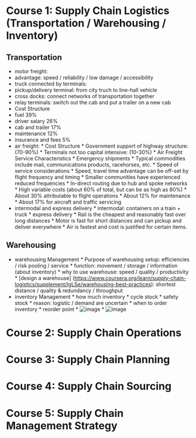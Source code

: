 # Course 1: Supply Chain Logistics (Transportation / Warehousing / Inventory)
## Transportation
* motor freight:
 * advantage: speed / reliability / low damage / accessibility
 * truck connected by terminals:
  * pickup/delivery terminal: from city truch to line-hall vehicle
  * cross docks: connect networks of transportation together
  * relay terminals: switch out the cab and put a trailer on a new cab
 * Cost Structure
  * fuel 39% 
  * driver salary 26%
  * cab and trailer 17%
  * maintenance 12% 
  * insurance and fees 5%
* air freight:
      * Cost Structure
            * Government support of highway structure: (70-90%)
            * Terminals not too capital intensive: (10-30%)
      * Air Freight Service Characteristics
            * Emergency shipments
            * Typical commodities include mail, communications products, racehorses, etc.
            * Speed of service considerations
            * Speed, travel time advantage can be off-set by flight frequency and timing
            * Smaller communities have experienced reduced frequencies
            * In-direct routing due to hub and spoke networks
      * High variable costs (about 60% of total, but can be as high as 80%)
            * About 30% attributable to flight operations
            * About 12% for maintenance
            * About 17% for aircraft and traffic servicing
* intermodal and express delivery
      * intermodal: containers on a train + truck
      * express delivery
      * Rail is the cheapest and reasonably fast over long distances
      * Motor is fast for short distances and can pickup and deliver everywhere
      * Air is fastest and cost is justified for certain items.
## Warehousing 
* warehousing Management
      * Purpose of warehousing setup: efficiencies / risk pooling / service
      * function: movement / storage / information (about inventory)
      * why to use warehouse: speed / quality / productivity
      * [design a warehouse] (https://www.coursera.org/learn/supply-chain-logistics/supplement/IgLSe/warehousing-best-practices): shortest distance / quality & redundancy / throughput
* inventory Management
      * how much inventory
          * cycle stock
          * safety stock
              * reason: logistic / demand are uncertain 
      * when to order inventory
          * reorder point
          * ![image](https://github.com/jinfeijoy/supply_chain/assets/16402963/1308d340-7a69-4063-b429-4718cb21e588)
          * ![image](https://github.com/jinfeijoy/supply_chain/assets/16402963/72da8ac7-3dea-45d6-973c-69c9d98e0c7b)



# Course 2: Supply Chain Operations

# Course 3: Supply Chain Planning

# Course 4: Supply Chain Sourcing

# Course 5: Supply Chain Management Strategy 
